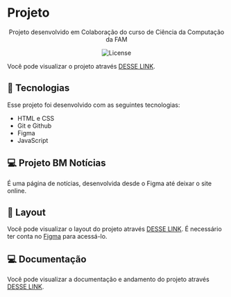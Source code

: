 # Projeto 

<p align="center">
Projeto desenvolvido em Colaboração do curso de Ciência da Computação da FAM <br/>
</p>

<p align="center">
  <img alt="License" src="https://i.ibb.co/cbBhLCN/imagem-2023-05-18-173548271.png">
</p>

Você pode visualizar o projeto através [DESSE LINK](https://gleizioliveira.github.io/Projeto/). 

## 🚀 Tecnologias

Esse projeto foi desenvolvido com as seguintes tecnologias:

- HTML e CSS
- Git e Github 
- Figma
- JavaScript

## 💻 Projeto BM Notícias

É uma página de notícias, desenvolvida desde o Figma até deixar o site online.

## 🔖 Layout

Você pode visualizar o layout do projeto através [DESSE LINK](https://www.figma.com/community/file/1213588052417945199/Projeto---Introdução). É necessário ter conta no [Figma](https://figma.com) para acessá-lo.

## 💻 Documentação
Você pode visualizar a documentação e andamento do projeto através [DESSE LINK](https://www.notion.so/Projeto-BM-Not-cias-5f62896efbe9430dbdb7f76a7606e69d).
